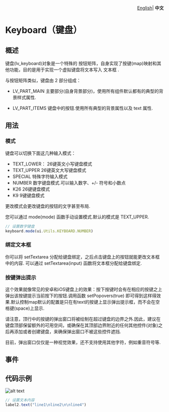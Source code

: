 <p align="right">
    <a href="./README.md">English</a>| <b>中文</b>
</p>


# Keyboard（键盘）

## 概述

键盘(lv_keyboard)对象是一个特殊的 按钮矩阵，自身实现了按键(map)映射和其他功能，目的是用于实现一个虚拟键盘将文本写入 文本框 .

与按钮矩阵类似，键盘由 2 部分组成：

- LV_PART_MAIN 主要部分(自身背景部分)，使用所有组件默认都有的典型的背景样式属性.

- LV_PART_ITEMS 键盘中的按钮.使用所有典型的背景属性以及 text 属性.

## 用法

### 模式

键盘可以切换下面这几种输入模式：
- TEXT_LOWER： 26键英文小写键盘模式
- TEXT_UPPER 26键英文大写键盘模式
- SPECIAL 特殊字符输入模式
- NUMBER 数字键盘模式.可以输入数字、+/- 符号和小数点
- K26 26键键盘模式
- K9 9键键盘模式

更改模式会更改键盘的按钮的文字甚至布局.

您可以通过 mode(mode) 函数手动设置模式.默认的模式是 TEXT_UPPER.

```js
// 设置数字键盘
keyboard.mode(ui.Utils.KEYBOARD.NUMBER)
```

### 绑定文本框

你可以将 setTextarea 分配给键盘绑定，之后点击键盘上的按钮就能更改文本框中的内容.
可以通过 setTextarea(input) 函数将文本框分配给键盘绑定.

### 按键弹出提示

这个效果就像常见的安卓和iOS键盘上的效果：按下按键时会有在相应的按键之上弹出该按键提示当前按下的按钮.调用函数 setPopovers(true) 即可得到这样得效果.默认控制map默认的配置是只在有text的按键上显示弹出提示框，而不会在空格键(space)上显示.

请注意，顶行中的按键的弹出窗口将被绘制在超过键盘的边界之外.因此，建议在键盘顶部保留额外的可用空间，或确保在其顶部边界附近的任何其他控件(对象)之后再添加或者创建键盘，来确保弹出窗口不被这些控件遮挡.

目前，弹出窗口仅仅是一种视觉效果，还不支持使用其他字符，例如重音符号等.


## 事件




## 代码示例

![alt text](keyboard.png)


```js
// 设置文本内容
label2.text("line1\nline2\n\nline4")
```